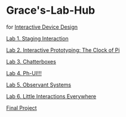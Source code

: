 # Grace's-Lab-Hub
for [Interactive Device Design](https://github.com/FAR-Lab/Developing-and-Designing-Interactive-Devices/)


[Lab 1. Staging Interaction](Lab%201/)

[Lab 2. Interactive Prototyping: The Clock of Pi](Lab%202/)

[Lab 3. Chatterboxes](Lab%203/)

[Lab 4. Ph-UI!!!](Lab%204/)

[Lab 5. Observant Systems](Lab%205/)

[Lab 6. Little Interactions Everywhere](Lab%206/)

[Final Project](https://github.com/gracenho829/darchery.io/tree/master)<!--[](Final%20Project/)-->

